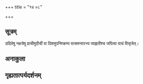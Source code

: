 +++
title = "१४ ०८"

+++
## सूत्रम्
उदितेषु नक्षत्रेषु प्राचीमुदीचीं वा दिशमुपनिष्क्रम्य वत्समन्वारभ्य व्याहृतीश्च जपित्वा वाचं विसृजेत्।
## अनाकुला

## गृह्यतात्पर्यदर्शनम्

